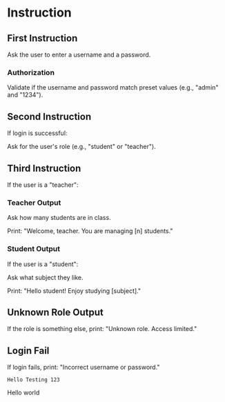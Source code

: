 # Instruction

## First Instruction
Ask the user to enter a username and a password.

### Authorization
Validate if the username and password match preset values (e.g., "admin" and "1234").

## Second Instruction
If login is successful:

Ask for the user's role (e.g., "student" or "teacher").

## Third Instruction
If the user is a "teacher":
### Teacher Output
Ask how many students are in class.

Print: "Welcome, teacher. You are managing [n] students."

### Student Output
If the user is a "student":

Ask what subject they like.

Print: "Hello student! Enjoy studying [subject]."

## Unknown Role Output
If the role is something else, print: "Unknown role. Access limited."
## Login Fail
If login fails, print: "Incorrect username or password."

```
Hello Testing 123

```
Hello world
